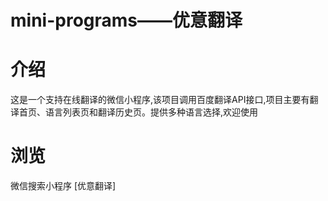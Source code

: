 # mini-programs——优意翻译

# 介绍
这是一个支持在线翻译的微信小程序,该项目调用百度翻译API接口,项目主要有翻译首页、语言列表页和翻译历史页。提供多种语言选择,欢迎使用

# 浏览
微信搜索小程序 [优意翻译]
